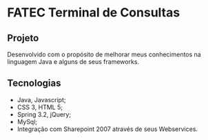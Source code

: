 # FATEC Terminal de Consultas

## Projeto

Desenvolvido com o propósito de melhorar meus conhecimentos na linguagem Java e alguns de seus frameworks.

## Tecnologias

* Java, Javascript;
* CSS 3, HTML 5;
* Spring 3.2, jQuery;
* MySql;
* Integração com Sharepoint 2007 através de seus Webservices.
